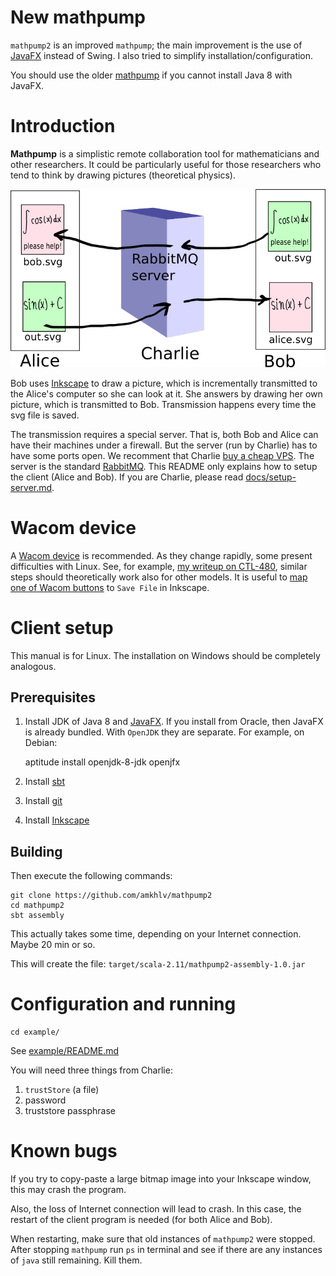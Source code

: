 New mathpump
============

`mathpump2` is an improved `mathpump`; the main improvement is the use of
[JavaFX](https://en.wikipedia.org/wiki/JavaFX)
instead of Swing. I also tried to simplify installation/configuration.

You should use the older [mathpump](https://github.com/amkhlv/mathpump)
if you cannot install Java 8 with JavaFX.

Introduction
============

**Mathpump** is a simplistic remote collaboration tool for mathematicians and other researchers. It could be particularly useful
for those researchers who tend to think by drawing pictures (theoretical physics). 

![Mathpump](docs/images/mathpump.png?raw=true)

Bob uses [Inkscape](http://inkscape.org/) to draw a picture, which is incrementally transmitted to the Alice's computer so she can look at it.
She answers by drawing her own picture, which is transmitted to Bob. Transmission happens every time the svg file is saved. 

The transmission requires a special server. That is, both Bob and Alice can have their machines under a firewall. But the server
(run by Charlie) has to have some ports open. We recomment that Charlie [buy a cheap VPS](http://lowendbox.com/). The server is the standard
[RabbitMQ](http://www.rabbitmq.com/). This README only explains how to setup the client (Alice and Bob). If you are 
Charlie, please read [docs/setup-server.md](docs/setup-server.md).

Wacom device
============

A [Wacom device](http://www.wacom.com/) is recommended. As they change rapidly, some present difficulties with Linux. See, for example,
[my writeup on CTL-480](docs/Wacom_ctl-480.md), similar steps should theoretically work also for other models.
It is useful to [map one of Wacom buttons](docs/Wacom_buttons.md) to `Save File` in Inkscape. 

Client setup
============

This manual is for Linux. The installation on Windows should be completely analogous.

Prerequisites
-------------

1. Install JDK of Java 8 and [JavaFX](https://en.wikipedia.org/wiki/JavaFX).
   If you install from Oracle, then JavaFX is already bundled.
   With `OpenJDK` they are separate. For example, on Debian:

    aptitude install openjdk-8-jdk openjfx

2. Install [sbt](http://www.scala-sbt.org/)

3. Install [git](https://git-scm.com/)

4. Install [Inkscape](https://inkscape.org/)


Building
--------

Then execute the following commands:

    git clone https://github.com/amkhlv/mathpump2
    cd mathpump2
    sbt assembly

This actually takes some time, depending on your Internet connection. Maybe 20 min or so. 

This will create the file: `target/scala-2.11/mathpump2-assembly-1.0.jar`


Configuration and running
=========================

    cd example/

See [example/README.md](example/README.md)

You will need three things from Charlie:

1. `trustStore` (a file)
2. password
3. truststore passphrase


Known bugs
==========

If you try to copy-paste a large bitmap image into your Inkscape window, this may crash the program.

Also, the loss of Internet connection will lead to crash.
In this case, the restart of the client program is needed (for both Alice and Bob).

When restarting, make sure that old instances of `mathpump2` were stopped. 
After stopping `mathpump` run `ps` in terminal
and see if there are any instances of `java` still remaining. Kill them.
